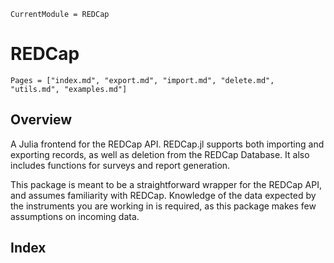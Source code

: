 ```@meta
CurrentModule = REDCap
```
# REDCap
```@contents
Pages = ["index.md", "export.md", "import.md", "delete.md", "utils.md", "examples.md"]
```

## Overview

A Julia frontend for the REDCap API. REDCap.jl supports both importing and exporting records, as well as deletion from the REDCap Database. It also includes functions for surveys and report generation.

This package is meant to be a straightforward wrapper for the REDCap API, and assumes familiarity with REDCap. Knowledge of the data expected by the instruments you are working in is required, as this package makes few assumptions on incoming data.


## Index

```@index
```
